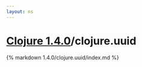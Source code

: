 ```yaml
---
layout: ns
---
```

# [Clojure 1.4.0](../)/clojure.uuid

{% markdown 1.4.0/clojure.uuid/index.md %}







